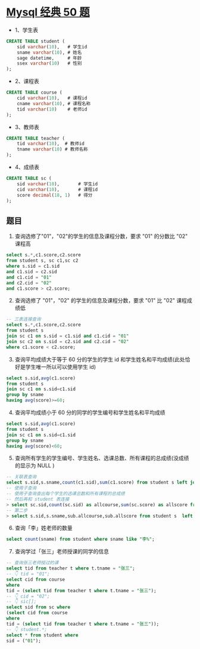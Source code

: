 # [Mysql 经典 50 题](https://juejin.cn/post/6844903823819931662)

- 1、学生表

```sql
CREATE TABLE student (
	sid varchar(10),   # 学生id
	sname varchar(10), # 姓名
	sage datetime,     # 年龄
	ssex varchar(10)   # 性别
);
```

- 2、课程表

```sql
CREATE TABLE course (
	cid varchar(10),   # 课程id
	cname varchar(10), # 课程名称
	tid varchar(10)    # 老师id
);
```

- 3、教师表

```sql
CREATE TABLE teacher (
	tid varchar(10),  # 教师id
	tname varchar(10) # 教师名称
);
```

- 4、成绩表

```sql
CREATE TABLE sc (
	sid varchar(10),       # 学生id
	cid varchar(10),       # 课程id
	score decimal(18, 1)   # 得分
);
```

## 题目

1. 查询选修了"01"，"02"的学生的信息及课程分数，要求 "01" 的分数比 "02" 课程高

```sql
select s.*,c1.score,c2.score
from student s, sc c1,sc c2
where s.sid = c1.sid
and c1.sid = c2.sid
and c1.cid = "01"
and c2.cid = "02"
and c1.score > c2.score;
```

2. 查询选修了 "01"，"02" 的学生的信息及课程分数，要求 "01" 比 "02" 课程成绩低

```sql
-- 三表连接查询
select s.*,c1.score,c2.score
from student s
join sc c1 on s.sid = c1.sid and c1.cid = "01"
join sc c2 on s.sid = c2.sid and c2.cid = "02"
where c1.score < c2.score;
```

3. 查询平均成绩大于等于 60 分的学生的学生 id 和学生姓名和平均成绩(此处恰好是学生唯一所以可以使用学生 id)

```sql
select s.sid,avg(c1.score)
from student s
join sc c1 on s.sid=c1.sid
group by sname
having avg(score)>=60;
```

4. 查询平均成绩小于 60 分的同学的学生编号和学生姓名和平均成绩

```sql
select s.sid,avg(c1.score)
from student s
join sc c1 on s.sid=c1.sid
group by sname
having avg(score)<60;
```

5. 查询所有学生的学生编号、学生姓名、选课总数、所有课程的总成绩(没成绩的显示为 NULL )

```sql
-- 关联表查询
select s.sid,s.sname,count(c1.sid),sum(c1.score) from student s left join sc c1 on s.sid = c1.sid group by sid;
-- 使用子查询
-- 使用子查询查出每个学生的选课总数和所有课程的总成绩
-- 然后再和 student 表连接
> select sc.sid,count(sc.sid) as allcourse,sum(sc.score) as allscore from sc group by sc.sid;
-- 第二步
> select s.sid,s.sname,sub.allcourse,sub.allscore from student s  left join (select sc.sid,count(sc.sid) as allcourse,sum(sc.score) as allscore from sc group by sc.sid) sub on s.sid = sub.sid;
```

6. 查询「李」姓老师的数量

```sql
select count(sname) from student where sname like "李%";
```

7. 查询学过「张三」老师授课的同学的信息

```sql
-- 查询张三老师授过的课
select tid from teacher t where t.tname = "张三";
-- 👇 tid = "01";
select cid from course
where
tid = (select tid from teacher t where t.tname = "张三");
-- 👇 cid = "02";
-- 👇 sic[];
select sid from sc where
(select cid from course
where
tid = (select tid from teacher t where t.tname = "张三"));
-- 👇 student.*;
select * from student where
sid = ("01");
```

```sql

```

```sql

```

```sql

```

```sql

```
